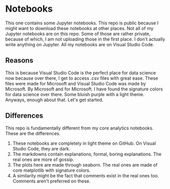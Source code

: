 # Notebooks
This one contains some Jupyter notebooks. This repo is public because I might want to download these notebooks at other places. Not all of my Jupyter notebooks are on this repo. Some of those are rather private, because of which, I am not uploading those in the first place. I don't actually write anything on Jupyter. All my notebooks are on Visual Studio Code. 

## Reasons
This is because Visual Studio Code is the perfect place for data science now because over there, I get to access .csv files with great ease. These files were made for Microsoft and Visual Studio Code was made by Microsoft. By Microsoft and for Microsoft. I have found the signature colors for data science over there. Some bluish purple with a light theme. Anyways, enough about that. Let's get started.

## Differences
This repo is fundamentally different from my core analytics notebooks. These are the differences.
<ol>
  <li>These notebooks are completely in light theme on GitHub. On Visual Studio Code, they are dark.</li>
  <li>The markdowns contain explanations, formal, boring explanations. The real ones are more of gossip.</li>
  <li>The plots here are made through seaborn. The real ones are made of core matplotlib with signature colors.</li>
  <li>A similarity might be the fact that comments exist in the real ones too. Comments aren't preferred on these.</li>
</ol>
